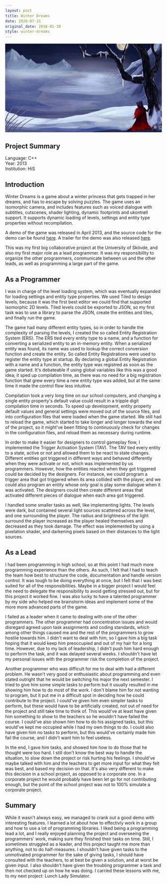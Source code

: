 ```yaml
---
layout: post
title: Winter Dreams
date: 2020-07-31
original_date: 2016-01-10
style: winter-dreams
---
```


<div class="title-images">
    <img src="/assets/winter-dreams.jpg?v={{site.time | date: '%s'}}" alt="Title screen of Winter Dreams" />
</div>

## Project Summary

<div class="project-summary">
    <div class="project-summary-language">Language: C++</div>
    <div class="project-summary-period">Year: 2013</div>
    <div class="project-summary-group">Institution: HiS</div>
</div>

## Introduction

Winter Dreams is a game about a winter princess that gets trapped in her dreams, and has to escape by solving puzzles.
The game uses an isomorphic camera, and includes features such as
voiced dialogue with subtitles, cutscenes, shader lighting, dynamic footprints and ukontrøll support.
It supports dynamic loading of levels, settings and entity type properties without recompilation.

A demo of the game was released in April 2013, and the source code for the demo can be found [here](https://github.com/johannes-qvarford/Winter-Dreams).
A trailer for the demo was also released [here](https://www.youtube.com/watch?v=A5969PjI02I&feature=youtu.be).

This was my first big collaborative project at the University of Skövde, and also my first major role as a lead programmer.
It was my responsibility to organize the other programmers, communicate between us and the other leads, as well as programming a large part of the game.

## As a Programmer

I was in charge of the level loading system, which was eventually expanded for loading settings and entity type properties.
We used Tiled to design levels, because it was the first best editor we could find that supported isomorphic 2D levels.
Tiled levels could be exported to JSON, so my first task was to use a library to parse the JSON, create the entities and tiles,
and finally run the game.

The game had many different entity types, so in order to handle the complexity of parsing the levels,
I created the so called Entity Registration System (ERS). The ERS tied every entity type to a name, and
a function for converting a serialized entity to an in-memory entity. When a serialized entity was found, its name was used to
lookup the correct conversion function and create the entity. So called Entity Registrations were used to register the entity type
at startup. By declaring a global Entity Registration with a name and a function, the entity type was registred as soon as the game started.
It's debateable if using global variables like this was a good idea; it sped up compilation time, as there was no need for a big
registration function that grew every time a new entity type was added, but at the same time it made the control flow less intuitive.

Compilation took a very long time on our school computers, and changing a single entity property's default value could result in a tripple digit compilation time in seconds.
To speed up development, entity property default values and general settings were moved out of the source files, and into configuration files that
were loaded when the game started. We still had to reload the game, which started to take longer and longer towards the end of the project,
so it might've been fitting to continuously check for changes in the configuration files, and reload them as necessary during runtime.

In order to make it easier for designers to control gameplay flow, I implemented the Trigger Activation System (TAV). The TAV
tied every entity to a state, active or not and allowed them to be react to state changes. Different entities got triggered in different ways
and behaved differently when they were activate or not, which was implemented by us programmers. However, how the entities reacted when they
got triggered could be decided by the designers. For instance, we could program a trigger area that got triggered when its area
collided with the player, and we could also program an entity whose only goal is play some dialogue when it was activated.
The designers could then create different areas that activated different pieces of dialogue when each area got triggered.

I handled some smaller tasks as well, like implementing lights. The levels were dark, but contained several light sources scattered
across the level, and one surrounding the player. The radius and brightness of the light surround the player increased as
the player healed themselves and decreased as they took damage. The effect was implemented by using a pixelation shader,
and darkening pixels based on their distances to the light sources.

## As a Lead

I had been programming in high school, so at this point I had much more programming experience than the others.
As such, I felt that I had to teach the team how best to structure the code, documentation and handle version control.
It was tough to be doing everything at once, but I felt that I was best suited for all of the responsibilities. Maybe in a bigger project
I would feel the need to delegate the responsibility to avoid getting stressed out, but for this project it worked fine.
I was also lucky to have a talented programmer by my side who helped me brainstorm ideas and implement some of the more
more advanced parts of the game.

I failed as a leader when it came to dealing with one of the other programmers. The other programmer had concentration issues and
would disregard agreed upon task assignments and coding standards, which among other things caused me and the rest of the programmers
to grow hostile towards him. I didn't want to deal with him, so I gave him a big task hoping that it would keep him preoccupied
and out of my hair for a long time. However, due to my lack of leadership, I didn't push him hard enough to perform the task,
and it was delayed several weeks. I shouldn't have let my personal issues with the programmer risk the completion of the project.

Another programmer who was difficult for me to deal with had a different problem. He wasn't very good or enthusiastic about programming
and even stated outright that he would be switching his major the next semester. I tried to give him some simple tasks to perform
but it usually resulted in me showing him how to do most of the work. I don't blame him for not wanting to program, but it put me
in a difficult spot in deciding how he could contribute to the project. I could've given him even simpler tasks to perform, but
these would have to be artificially created, not out of need for the project and still take time to think of.
This would've at least have given him something to show to the teachers so he wouldn't have failed the course.
I could've also shown him how to do his assigned tasks, but this would've kept me occupied while I had my own things to do.
I could also have given him no tasks to perform, but this would've certainly made him fail the course, and I didn't want him to feel useless.

In the end, I gave him tasks, and showed him how to do those that he thought were too hard.
I still don't know the best way to handle the situation, to slow down the project or risk hurting his feelings.
I should've maybe talked with him and the teachers to get more input for what they felt was best, and based my decision on that.
It's also very different to make this decision in a school project, as opposed to a corporate one.
In a corporate project he would probably have been let go for not contributing enough, but the point of the school project was not to 100% simulate a corporate project.

## Summary

While it wasn't always easy, we managed to crank out a good demo with interesting features.
I learned a lot about how to effectivly work in a group and how to use a lot of programming libraries.
I liked being a programming lead a lot, and I really enjoyed planning the project and overseeing the programmers' work, making sure they finished their tasks on time. Still, I sometimes struggled as a leader, and this project taught me more than anything, not to do half-measures.
I shouldn't have given tasks to the unmotivated programmer for the sake of giving tasks,
I should have consulted with the teachers, to at best be given a solution, and at worst be given input.
I also shouldn't have given the troubling programmer a task and then not checked up on how he was doing.
I carried these lessons with me, to my next project: Lunch Lady Simulator.